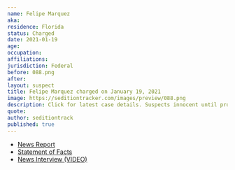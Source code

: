 ```yaml
---
name: Felipe Marquez
aka:
residence: Florida
status: Charged
date: 2021-01-19
age:
occupation:
affiliations:
jurisdiction: Federal
before: 088.png
after:
layout: suspect
title: Felipe Marquez charged on January 19, 2021
image: https://seditiontracker.com/images/preview/088.png
description: Click for latest case details. Suspects innocent until proven guilty.
quote:
author: seditiontrack
published: true
---
```


- [News Report](https://www.sun-sentinel.com/news/fl-ne-south-florida-arrest-capitol-break-in-20210119-6u2wlop4tfayxmcglbstn3id54-story.html)
- [Statement of Facts](https://www.scribd.com/document/491301441/Man-from-Coral-Springs-charged-in-Capitol-riot)
- [News Interview (VIDEO)](https://miami.cbslocal.com/2021/01/20/felipe-marquez-storm-capitol-rosa-parks-martin-luther-king-moment/)

